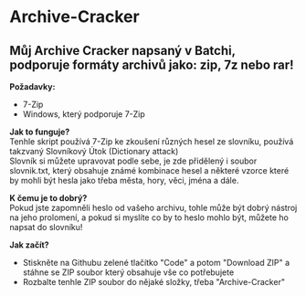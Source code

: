 # Archive-Cracker
## Můj Archive Cracker napsaný v Batchi, podporuje formáty archivů jako: zip, 7z nebo rar!
**Požadavky:**  
- 7-Zip
- Windows, který podporuje 7-Zip
    
**Jak to funguje?**  
Tenhle skript používá 7-Zip ke zkoušení různých hesel ze slovníku, používá takzvaný Slovníkový Útok (Dictionary attack)  
Slovník si můžete upravovat podle sebe, je zde přidělený i soubor slovnik.txt, který obsahuje známé kombinace hesel a některé vzorce které by mohli být hesla jako třeba města, hory, věci, jména a dále.  

**K čemu je to dobrý?**  
Pokud jste zapomněli heslo od vašeho archivu, tohle může být dobrý nástroj na jeho prolomení, a pokud si myslíte co by to heslo mohlo být, můžete ho napsat do slovníku!  

**Jak začít?**  
- Stiskněte na Githubu zelené tlačítko "Code" a potom "Download ZIP" a stáhne se ZIP soubor který obsahuje vše co potřebujete
- Rozbalte tenhle ZIP soubor do nějaké složky, třeba "Archive-Cracker"  
